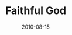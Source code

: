 ---
layout: message
category: message
series: "The Faithful"
title: "Faithful God"
date: 2010-08-15
audio-description: "Brian Tome talks about God's faithfulness."
audio: "http://s3.amazonaws.com/crossroadsaudiomessages/TheFaithful01.mp3"
audio-title: "Faithful God"
audio-duration: "34&#58;52"
program-description: "Faithful God (Program)"
program: "http://www.crossroads.net/players/media/hq/08_14-15_10Program.pdf"
program-title: "Faithful God (Program)"
video-description: "Brian Tome talks about God's Faithfulness."
video-title: "Faithful God"
video: "https://s3.amazonaws.com/crossroadsvideomessages/TheFaithful01.mp4"
---